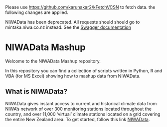Please use https://github.com/karunakar2/kFetchVCSN to fetch data.
the following changes are applied.

NIWAData has been deprecated. All requests should should go to mintaka.niwa.co.nz instead. See the [Swagger documentation](https://mintaka.niwa.co.nz/rest/api/swagger.json)


# NIWAData Mashup

Welcome to the NIWAData Mashup repository.

In this repository you can find a collection of scripts written in Python, R and VBA (for MS Excel) showing how to mashup
data from NIWAData.

## What is NIWAData?

NIWAData gives instant access to current and historical climate data from NIWA’s network of over 300 monitoring stations located throughout the country, and over 11,000 ‘virtual’ climate stations located on a grid covering the entire New Zealand area.
To get started, follow this link [NIWAData](https://data.niwa.co.nz).
